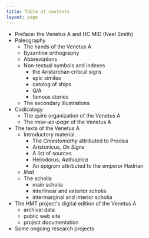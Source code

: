 ```yaml
---
title: Table of contents
layout: page
---
```




- Preface:  the Venetus A and HC MID (Neel Smith)
- Paleography 
    - The hands of the Venetus A
    - Byzantine orthography
    - Abbreviations
    - Non-textual symbols and indexes
        - the Aristarchan critical signs
        - epic similes
        - catalog of ships
        - Q/A
        - famous stories
    - The secondary illustrations
- Codicology
    - The quire organization of the Venetus A
    - The *mise-en-page* of the Venetus A
- The texts of the Venetus A
    - Introductory material
        -  The *Chrestomathy* attributed to Proclus
        -  Aristonicus, *On Signs*
        -  A list of sources
        -  Heliodorus, *Aethiopica*
        -  An epigram attributed to the emperor Hadrian
    -  *Iliad*
    -  The scholia
        -  main scholia
        -  interlinear and exterior scholia
        -  intermarginal and interior scholia
- The HMT project's digital edition of the Venetus A
    - archival data
    - public web site
    - project documentation
- Some ongoing research projects
